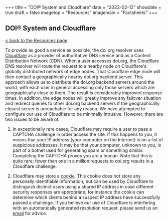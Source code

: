 +++
title = "DOI® System and Cloudflare"
date = "2023-02-12"
showdate = true
draft = false
imagetop = "Resources"
imagemain = "Factsheets"
+++

## DOI® System and Cloudflare

[< back to the Resources page](/the-identifier/resources/)

To provide as good a service as possible, the doi.org resolver uses [Cloudflare](https://www.cloudflare.com) as a provider of authoritative DNS service and as a Content Distribution Network (CDN). When a user accesses doi.org, the Cloudflare DNS resolver will route the request to a nearby node on Cloudflare's globally distributed network of edge nodes. That Cloudflare edge node will then contact a geographically nearby doi.org backend server. This approach allows us to distribute the doi.org backend servers around the world, with each user in general accessing only those servers which are geographically close to them. The result is considerably improved response times. In addition, the edge nodes will greatly improve any failover situation and redirect queries to other doi.org backend servers if the geographically closest server is unreachable for any reason.
We have attempted to configure our use of Cloudflare to be minimally intrusive. However, there are two issues to be aware of.

1. In exceptionally rare cases, Cloudflare may require a user to pass a CAPTCHA challenge in order access the site. If this happens to you, it means that your IP address (your computer on the Internet) is on a list of suspicious addresses. It may be that your computer, unknown to you, is part of a botnet used for generating spam or something similar. Completing the CAPTCHA proves you are a human. Note that this is quite rare; fewer than one in a million requests to doi.org results in a Cloudflare challenge.

2. Cloudflare may store a [cookie](https://developers.cloudflare.com/fundamentals/get-started/reference/cloudflare-cookies/). This cookie does not store any personally identifiable information, but can be used by Cloudflare to distinguish distinct users using a shared IP address in case different security responses are appropriate; for instance the cookie can determine which clients behind a suspect IP address have successfully passed a challenge.
If you believe our use of Cloudflare is interfering with an automatically generated resolution request, please send us an [email](mailto://info@doi.org) for advice.